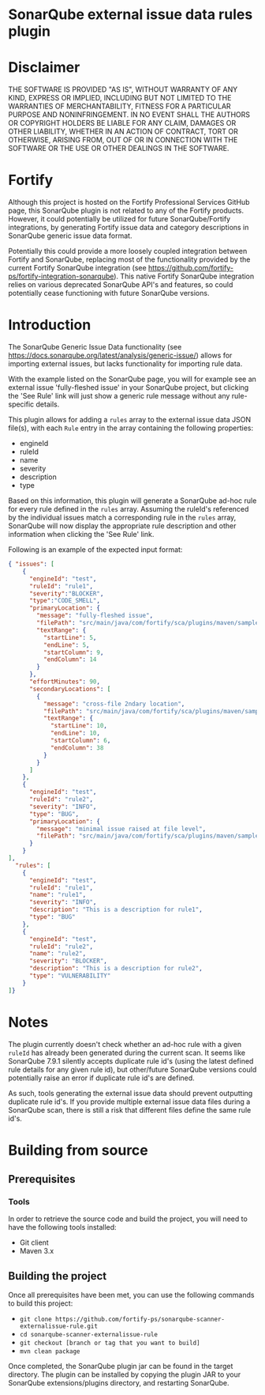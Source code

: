 # SonarQube external issue data rules plugin

Disclaimer
====
THE SOFTWARE IS PROVIDED "AS IS", WITHOUT WARRANTY OF ANY 
KIND, EXPRESS OR IMPLIED, INCLUDING BUT NOT LIMITED TO THE 
WARRANTIES OF MERCHANTABILITY, FITNESS FOR A PARTICULAR 
PURPOSE AND NONINFRINGEMENT. IN NO EVENT SHALL THE 
AUTHORS OR COPYRIGHT HOLDERS BE LIABLE FOR ANY CLAIM, 
DAMAGES OR OTHER LIABILITY, WHETHER IN AN ACTION OF 
CONTRACT, TORT OR OTHERWISE, ARISING FROM, OUT OF OR IN 
CONNECTION WITH THE SOFTWARE OR THE USE OR OTHER 
DEALINGS IN THE SOFTWARE.

Fortify
====
Although this project is hosted on the Fortify Professional Services GitHub page,
this SonarQube plugin is not related to any of the Fortify products. However, it
could potentially be utilized for future SonarQube/Fortify integrations, by generating
Fortify issue data and category descriptions in SonarQube generic issue data format.

Potentially this could provide a more loosely coupled integration between Fortify and SonarQube, replacing most of the functionality provided by the current Fortify SonarQube integration (see https://github.com/fortify-ps/fortify-integration-sonarqube).
This native Fortify SonarQube integration relies on various deprecated SonarQube API's and features, so could potentially cease functioning with future SonarQube versions.

Introduction
====
The SonarQube Generic Issue Data functionality (see https://docs.sonarqube.org/latest/analysis/generic-issue/) allows for importing
external issues, but lacks functionality for importing rule data.

With the example listed on the SonarQube page, you will for example see
an external issue 'fully-fleshed issue' in your SonarQube project, but
clicking the 'See Rule' link will just show a generic rule message without
any rule-specific details.

This plugin allows for adding a `rules` array to the external issue data
JSON file(s), with each `Rule` entry in the array containing the following
properties:

- engineId
- ruleId
- name
- severity
- description
- type

Based on this information, this plugin will generate a SonarQube ad-hoc rule for every
rule defined in the `rules` array. Assuming the ruleId's referenced by the individual
issues match a corresponding rule in the `rules` array, SonarQube will now display
the appropriate rule description and other information when clicking the 'See Rule' link.

Following is an example of the expected input format:

```json
{ "issues": [
    {
      "engineId": "test",
      "ruleId": "rule1",
      "severity":"BLOCKER",
      "type":"CODE_SMELL",
      "primaryLocation": {
        "message": "fully-fleshed issue",
        "filePath": "src/main/java/com/fortify/sca/plugins/maven/samples/EightBall.java",
        "textRange": {
          "startLine": 5,
          "endLine": 5,
          "startColumn": 9,
          "endColumn": 14
        }
      },
      "effortMinutes": 90,
      "secondaryLocations": [
        {
          "message": "cross-file 2ndary location",
          "filePath": "src/main/java/com/fortify/sca/plugins/maven/samples/EightBall.java",
          "textRange": {
            "startLine": 10,
            "endLine": 10,
            "startColumn": 6,
            "endColumn": 38
          }
        }
      ]
    },
    {
      "engineId": "test",
      "ruleId": "rule2",
      "severity": "INFO",
      "type": "BUG",
      "primaryLocation": {
        "message": "minimal issue raised at file level",
        "filePath": "src/main/java/com/fortify/sca/plugins/maven/samples/EightBall.java"
      }
    }
],
  "rules": [
    {
	  "engineId": "test",
	  "ruleId": "rule1",
	  "name": "rule1",
	  "severity": "INFO",
	  "description": "This is a description for rule1",
	  "type": "BUG"
	},
	{
	  "engineId": "test",
	  "ruleId": "rule2",
	  "name": "rule2",
	  "severity": "BLOCKER",
	  "description": "This is a description for rule2",
	  "type": "VULNERABILITY"
	}
]}
```

Notes
====
The plugin currently doesn't check whether an ad-hoc rule with a given `ruleId` has already been generated during the current scan. It seems like SonarQube 7.9.1 silently accepts duplicate
rule id's (using the latest defined rule details for any given rule id), but other/future SonarQube versions could potentially raise an error if duplicate rule id's are defined.

As such, tools generating the external issue data should prevent outputting duplicate rule id's. If you provide multiple external issue data files during a SonarQube scan, there is still a risk that different files define the same rule id's. 


Building from source
====

Prerequisites
----

### Tools
In order to retrieve the source code and build the project, you will need to have the following tools installed:

* Git client
* Maven 3.x

Building the project
----
Once all prerequisites have been met, you can use the following commands to build this project:

* `git clone https://github.com/fortify-ps/sonarqube-scanner-externalissue-rule.git`
* `cd sonarqube-scanner-externalissue-rule`
* `git checkout [branch or tag that you want to build]`
* `mvn clean package`

Once completed, the SonarQube plugin jar can be found in the target directory. The
plugin can be installed by copying the plugin JAR to your SonarQube extensions/plugins
directory, and restarting SonarQube.
